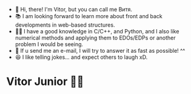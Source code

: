 
- 👋 Hi, there! I'm Vitor, but you can call me Витя. 
- 📚 I am looking forward to learn more about front and back developments in web-based structures. 
- 👨‍🎓 I have a good knowledge in C/C++, and Python, and I also like numerical methods and applying them to EDOs/EDPs or another problem I would be seeing.
- 📧 If u send me an e-mail, I will try to answer it as fast as possible! ^^
- 😆 I like telling jokes... and expect others to laugh xD.

# Vitor Junior 👨‍💻
<!---
vitia-fritelle/vitia-fritelle is a ✨ special ✨ repository because its `README.md` (this file) appears on your GitHub profile.
You can click the Preview link to take a look at your changes.
--->
